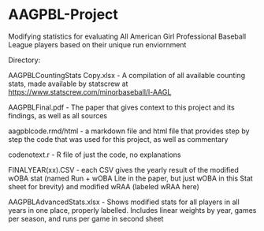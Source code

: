 # AAGPBL-Project
Modifying statistics for evaluating All American Girl Professional Baseball League players based on their unique run enviornment 

Directory: 

AAGPBLCountingStats Copy.xlsx - A compilation of all available counting stats, made available by statscrew at https://www.statscrew.com/minorbaseball/l-AAGL 

AAGPBLFinal.pdf - The paper that gives context to this project and its findings, as well as all sources

aagpblcode.rmd/html - a markdown file and html file that provides step by step the code that was used for this project, as well as commentary 

codenotext.r - R file of just the code, no explanations

FINALYEAR(xx).CSV - each CSV gives the yearly result of the modified wOBA stat (named Run + wOBA Lite in the paper, but just wOBA in this Stat sheet for brevity) and modified wRAA (labeled wRAA here) 

AAGPBLAdvancedStats.xlsx - Shows modified stats for all players in all years in one place, properly labelled. Includes linear weights by year, games per season, and runs per game in second sheet 

